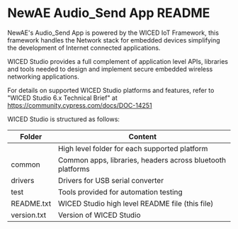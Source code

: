 
# NewAE Audio_Send App README


NewAE's Audio_Send App is powered by the WICED IoT Framework, this framework
handles the Network stack for embedded devices simplifying the development of
Internet connected applications.

WICED Studio provides a full complement of application level APIs, libraries
and tools needed to design and implement secure embedded wireless networking
applications.

For details on supported WICED Studio platforms and features, refer to
"WICED Studio 6.x Technical Brief" at https://community.cypress.com/docs/DOC-14251

WICED Studio is structured as follows:

  Folder           |        Content
-------------------|-----------------------
<WICED Platform>   | High level folder for each supported platform
common             | Common apps, libraries, headers across bluetooth platforms
drivers            | Drivers for USB serial converter
test               | Tools provided for automation testing
README.txt         | WICED Studio high level README file (this file)
version.txt        | Version of WICED Studio



